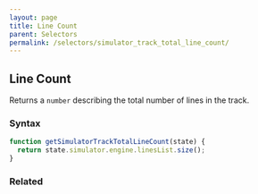 ```yaml
---
layout: page
title: Line Count
parent: Selectors
permalink: /selectors/simulator_track_total_line_count/
---
```


## Line Count

Returns a `number` describing the total number of lines in the track.

### Syntax

```js
function getSimulatorTrackTotalLineCount(state) {
  return state.simulator.engine.linesList.size();
}
```

### Related

